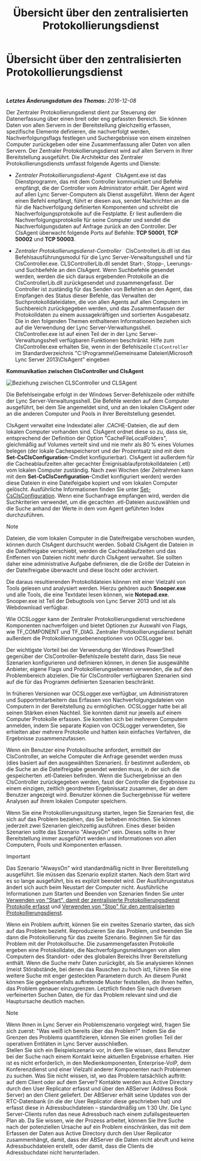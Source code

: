 ﻿---
title: Übersicht über den zentralisierten Protokollierungsdienst
TOCTitle: Übersicht über den zentralisierten Protokollierungsdienst
ms:assetid: 975718a0-f3e3-404d-9453-6224e73bfdd0
ms:mtpsurl: https://technet.microsoft.com/de-de/library/JJ688145(v=OCS.15)
ms:contentKeyID: 49890853
ms.date: 12/10/2016
mtps_version: v=OCS.15
ms.translationtype: HT
---

# Übersicht über den zentralisierten Protokollierungsdienst

 

_**Letztes Änderungsdatum des Themas:** 2016-12-08_

Der Zentraler Protokollierungsdienst dient zur Steuerung der Datenerfassung über einen breit oder eng gefassten Bereich. Sie können Daten von allen Servern in der Bereitstellung gleichzeitig erfassen, spezifische Elemente definieren, die nachverfolgt werden, Nachverfolgungsflags festlegen und Suchergebnisse von einem einzelnen Computer zurückgeben oder eine Zusammenfassung aller Daten von allen Servern. Der Zentraler Protokollierungsdienst wird auf allen Servern in Ihrer Bereitstellung ausgeführt. Die Architektur des Zentraler Protokollierungsdiensts umfasst folgende Agents und Dienste:

  - *Zentraler Protokollierungsdienst-Agent*   ClsAgent.exe ist das Dienstprogramm, das mit dem Controller kommuniziert und Befehle empfängt, die der Controller vom Administrator erhält. Der Agent wird auf allen Lync Server-Computern als Dienst ausgeführt. Wenn der Agent einen Befehl empfängt, führt er diesen aus, sendet Nachrichten an die für die Nachverfolgung definierten Komponenten und schreibt die Nachverfolgungsprotokolle auf die Festplatte. Er liest außerdem die Nachverfolgungsprotokolle für seine Computer und sendet die Nachverfolgungsdaten auf Anfrage zurück an den Controller. Der ClsAgent überwacht folgende Ports auf Befehle: **TCP 50001**, **TCP 50002** und **TCP 50003**.

  - *Zentraler Protokollierungsdienst-Controller*   ClsControllerLib.dll ist das Befehlsausführungsmodul für die Lync Server-Verwaltungsshell und für ClsController.exe. CLSControllerLib.dll sendet Start-, Stopp-, Leerungs- und Suchbefehle an den ClsAgent. Wenn Suchbefehle gesendet werden, werden die sich daraus ergebenden Protokolle an die ClsControllerLib.dll zurückgesendet und zusammengefasst. Der Controller ist zuständig für das Senden von Befehlen an den Agent, das Empfangen des Status dieser Befehle, das Verwalten der Suchprotokolldateidaten, die von allen Agents auf allen Computern im Suchbereich zurückgegeben werden, und das Zusammenfassen der Protokolldaten zu einem aussagekräftigen und sortierten Ausgabesatz. Die in den folgenden Themen enthaltenen Informationen beziehen sich auf die Verwendung der Lync Server-Verwaltungsshell. ClsController.exe ist auf einen Teil der in der Lync Server-Verwaltungsshell verfügbaren Funktionen beschränkt. Hilfe zum ClsController.exe erhalten Sie, wenn in der Befehlszeile `ClsController` im Standardverzeichnis "C:\\Programme\\Gemeinsame Dateien\\Microsoft Lync Server 2013\\ClsAgent" eingeben

**Kommunikation zwischen ClsController und ClsAgent**

![Beziehung zwischen CLSController und CLSAgent](images/JJ688145.68c90811-5cf9-4a84-95b7-ea9ffc61eac4(OCS.15).jpg "Beziehung zwischen CLSController und CLSAgent")

Die Befehlseingabe erfolgt in der Windows Server-Befehlszeile oder mithilfe der Lync Server-Verwaltungsshell. Die Befehle werden auf dem Computer ausgeführt, bei dem Sie angemeldet sind, und an den lokalen ClsAgent oder an die anderen Computer und Pools in Ihrer Bereitstellung gesendet.

ClsAgent verwaltet eine Indexdatei aller .CACHE-Dateien, die auf dem lokalen Computer vorhanden sind. ClsAgent ordnet diese so zu, dass sie, entsprechend der Definition der Option "CacheFileLocalFolders", gleichmäßig auf Volumes verteilt sind und nie mehr als 80 % eines Volumes belegen (der lokale Cachespeicherort und der Prozentsatz sind mit dem **Set-CsClsConfiguration**-Cmdlet konfigurierbar). ClsAgent ist außerdem für die Cacheablaufzeiten alter gecachter Ereignisablaufprotokolldateien (.etl) vom lokalen Computer zuständig. Nach zwei Wochen (der Zeitrahmen kann mit dem **Set-CsClsConfiguration**-Cmdlet konfiguriert werden) werden diese Dateien in eine Dateifeigabe kopiert und vom lokalen Computer gelöscht. Ausführliche Informationen finden Sie unter [Set-CsClsConfiguration](https://docs.microsoft.com/en-us/powershell/module/skype/Set-CsClsConfiguration). Wenn eine Suchanfrage empfangen wird, werden die Suchkriterien verwendet, um die gecachten .etl-Dateien auszuwählen und die Suche anhand der Werte in dem vom Agent geführten Index durchzuführen.


> [!NOTE]
> Dateien, die vom lokalen Computer in die Dateifreigabe verschoben wurden, können durch ClsAgent durchsucht werden. Sobald ClsAgent die Dateien in die Dateifreigabe verschiebt, werden die Cacheablaufzeiten und das Entfernen von Dateien nicht mehr durch ClsAgent verwaltet. Sie sollten daher eine administrative Aufgabe definieren, die die Größe der Dateien in der Dateifreigabe überwacht und diese löscht oder archiviert.



Die daraus resultierenden Protokolldateien können mit einer Vielzahl von Tools gelesen und analysiert werden. Hierzu gehören auch **Snooper.exe** und alle Tools, die eine Textdatei lesen können, wie **Notepad.exe**. Snooper.exe ist Teil der Debugtools von Lync Server 2013 und ist als Webdownload verfügbar.

Wie OCSLogger kann der Zentraler Protokollierungsdienst verschiedene Komponenten nachverfolgen und bietet Optionen zur Auswahl von Flags, wie TF\_COMPONENT und TF\_DIAG. Zentraler Protokollierungsdienst behält außerdem die Protokollierungsebenenoptionen von OCSLogger bei.

Der wichtigste Vorteil bei der Verwendung der Windows PowerShell gegenüber der ClsController-Befehlszeile besteht darin, dass Sie neue Szenarien konfigurieren und definieren können, in denen Sie ausgewählte Anbieter, eigene Flags und Protokollierungsebenen verwenden, die auf den Problembereich abzielen. Die für ClsController verfügbaren Szenarien sind auf die für das Programm definierten Szenarien beschränkt.

In früheren Versionen war OCSLogger.exe verfügbar, um Administratoren und Supportmitarbeitern das Erfassen von Nachverfolgungsdateien von Computern in der Bereitstellung zu ermöglichen. OCSLogger hatte bei all seinen Stärken einen Nachteil. Sie konnten damit nur jeweils auf einem Computer Protokolle erfassen. Sie konnten sich bei mehreren Computern anmelden, indem Sie separate Kopien von OCSLogger verwendeten, Sie erhielten aber mehrere Protokolle und hatten kein einfaches Verfahren, die Ergebnisse zusammenzufassen.

Wenn ein Benutzer eine Protokollsuche anfordert, ermittelt der ClsController, an welche Computer die Anfrage gesendet werden muss (dies basiert auf den ausgewählten Szenarien). Er bestimmt außerdem, ob die Suche an die Dateifreigabe gesendet werden muss, in der sich die gespeicherten .etl-Dateien befinden. Wenn die Suchergebnisse an den ClsController zurückgegeben werden, fasst der Controller die Ergebnisse zu einem einzigen, zeitlich geordneten Ergebnissatz zusammen, der an dem Benutzer angezeigt wird. Benutzer können die Suchergebnisse für weitere Analysen auf ihrem lokalen Computer speichern.

Wenn Sie eine Protokollierungssitzung starten, legen Sie Szenarien fest, die sich auf das Problem beziehen, das Sie beheben möchten. Sie können jederzeit zwei Szenarien gleichzeitig ausführen. Eines dieser beiden Szenarien sollte das Szenario "AlwaysOn" sein. Dieses sollte in Ihrer Bereitstellung immer ausgeführt werden und Informationen von allen Computern, Pools und Komponenten erfassen.


> [!IMPORTANT]
> Das Szenario "AlwaysOn" wird standardmäßig nicht in Ihrer Bereitstellung ausgeführt. Sie müssen das Szenario explizit starten. Nach dem Start wird es so lange ausgeführt, bis es explizit beendet wird. Der Ausführungsstatus ändert sich auch beim Neustart der Computer nicht. Ausführliche Informationen zum Starten und Beenden von Szenarien finden Sie unter <A href="lync-server-2013-using-start-for-the-centralized-logging-service-to-capture-logs.md">Verwenden von "Start", damit der zentralisierte Protokollierungsdienst Protokolle erfasst</A> und <A href="lync-server-2013-using-stop-for-the-centralized-logging-service.md">Verwenden von "Stop" für den zentralisierten Protokollierungsdienst</A>.



Wenn ein Problem auftritt, können Sie ein zweites Szenario starten, das sich auf das Problem bezieht. Reproduzieren Sie das Problem, und beenden Sie dann die Protokollierung für das zweite Szenario. Beginnen Sie für das Problem mit der Protokollsuche. Die zusammengefassten Protokolle ergeben eine Protokolldatei, die Nachverfolgungsmeldungen von allen Computern des Standort- oder des globalen Bereichs Ihrer Bereitstellung enthält. Wenn die Suche mehr Daten zurückgibt, als Sie analysieren können (meist Störabstände, bei denen das Rauschen zu hoch ist), führen Sie eine weitere Suche mit enger gesteckten Parametern durch. An diesem Punkt können Sie gegebenenfalls auftretende Muster feststellen, die Ihnen helfen, das Problem genauer einzugrenzen. Letztlich finden Sie nach diversen verfeinerten Suchen Daten, die für das Problem relevant sind und die Hauptursache deutlich machen.


> [!NOTE]
> Wenn Ihnen in Lync Server ein Problemszenario vorgelegt wird, fragen Sie sich zuerst: "Was weiß ich bereits über das Problem?" Indem Sie die Grenzen des Problems quantifizieren, können Sie einen großen Teil der operativen Entitäten in Lync Server ausschließen.<BR>Stellen Sie sich ein Beispielszenario vor, in dem Sie wissen, dass Benutzer bei der Suche nach einem Kontakt keine aktuellen Ergebnisse erhalten. Hier ist es nicht erforderlich, in den Medienkomponenten, Enterprise-VoIP, dem Konferenzdienst und einer Vielzahl anderer Komponenten nach Problemen zu suchen. Was Sie nicht wissen, ist, wo das Problem tatsächlich auftritt: auf dem Client oder auf dem Server? Kontakte werden aus Active Directory durch den User Replicator erfasst und über den ABServer (Address Book Server) an den Client geliefert. Der ABServer erhält seine Updates von der RTC-Datenbank (in die der User Replicator diese geschrieben hat) und erfasst diese in Adressbuchdateien – standardmäßig um 1:30 Uhr. Die Lync Server-Clients rufen das neue Adressbuch nach einem zufallsgesteuerten Plan ab. Da Sie wissen, wie der Prozess arbeitet, können Sie Ihre Suche nach der potenziellen Ursache auf ein Problem einschränken, das mit dem Erfassen der Daten aus Active Directory durch den User Replicator zusammenhängt, damit, dass der ABServer die Daten nicht abruft und keine Adressbuchdateien erstellt, oder damit, dass die Clients die Adressbuchdatei nicht herunterladen.


